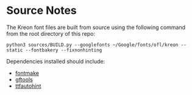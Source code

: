 # Source Notes

The Kreon font files are built from source using the following command from the root directory of this repo:

```
python3 sources/BUILD.py --googlefonts ~/Google/fonts/ofl/kreon --static --fontbakery --fixnonhinting
```

Dependencies installed should include:

 - [fontmake](https://github.com/googlei18n/fontmake)
 - [gftools](https://github.com/googlefonts/gftools)
 - [ttfautohint](https://www.freetype.org/ttfautohint/)

